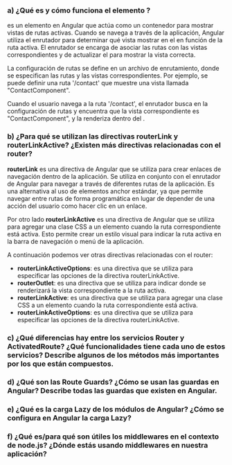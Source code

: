### a) ¿Qué es y cómo funciona el elemento <RouterOutlet>?

<RouterOutlet> es un elemento en Angular que actúa como un contenedor para mostrar vistas de rutas activas. Cuando se navega a través de la aplicación, Angular utiliza el enrutador para determinar qué vista mostrar en el <RouterOutlet> en función de la ruta activa. El enrutador se encarga de asociar las rutas con las vistas correspondientes y de actualizar el <RouterOutlet> para mostrar la vista correcta.

La configuración de rutas se define en un archivo de enrutamiento, donde se especifican las rutas y las vistas correspondientes. Por ejemplo, se puede definir una ruta '/contact' que muestre una vista llamada "ContactComponent".

Cuando el usuario navega a la ruta '/contact', el enrutador busca en la configuración de rutas y encuentra que la vista correspondiente es "ContactComponent", y la renderiza dentro del <RouterOutlet>.


### b) ¿Para qué se utilizan las directivas routerLink y routerLinkActive? ¿Existen más directivas relacionadas con el router?

**routerLink** es una directiva de Angular que se utiliza para crear enlaces de navegación dentro de la aplicación. Se utiliza en conjunto con el enrutador de Angular para navegar a través de diferentes rutas de la aplicación. Es una alternativa al uso de elementos anchor <a> estándar, ya que permite navegar entre rutas de forma programática en lugar de depender de una acción del usuario como hacer clic en un enlace.

Por otro lado **routerLinkActive** es una directiva de Angular que se utiliza para agregar una clase CSS a un elemento cuando la ruta correspondiente está activa. Esto permite crear un estilo visual para indicar la ruta activa en la barra de navegación o menú de la aplicación.

A continuación podemos ver otras directivas relacionadas con el router:

- **routerLinkActiveOptions**: es una directiva que se utiliza para especificar las opciones de la directiva routerLinkActive.
- **routerOutlet**: es una directiva que se utiliza para indicar donde se renderizará la vista correspondiente a la ruta activa.
- **routerLinkActive**: es una directiva que se utiliza para agregar una clase CSS a un elemento cuando la ruta correspondiente está activa.
- **routerLinkActiveOptions**: es una directiva que se utiliza para especificar las opciones de la directiva routerLinkActive.


### c) ¿Qué diferencias hay entre los servicios Router y ActivatedRoute? ¿Qué funcionalidades tiene cada uno de estos servicios? Describe algunos de los métodos más importantes por los que están compuestos.


### d) ¿Qué son las Route Guards? ¿Cómo se usan las guardas en Angular? Describe todas las guardas que existen en Angular.


### e) ¿Qué es la carga Lazy de los módulos de Angular? ¿Cómo se configura en Angular la carga Lazy?


### f) ¿Qué es/para qué son útiles los middlewares en el contexto de node.js? ¿Dónde estás usando middlewares en nuestra aplicación?